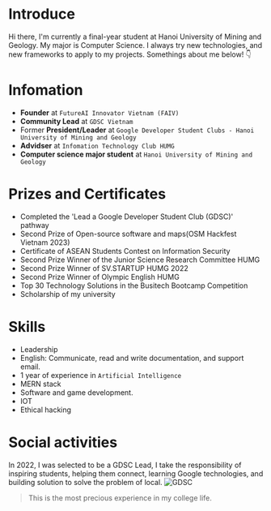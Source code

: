 # Introduce
Hi there, I'm currently a final-year student at Hanoi University of Mining and Geology. My major is Computer Science. I always try new technologies, and new frameworks to apply to my projects. Somethings about me below! 👇

# Infomation
- **Founder** at ``FutureAI Innovator Vietnam (FAIV)``
- **Community Lead** at ``GDSC Vietnam``
- Former **President/Leader** at ``Google Developer Student Clubs - Hanoi University of Mining and Geology``
- **Advidser** at ``Infomation Technology Club HUMG``
- **Computer science major student** at ``Hanoi University of Mining and Geology``
# Prizes and Certificates
- Completed the 'Lead a Google Developer Student Club (GDSC)' pathway
- Second Prize of Open-source software and maps(OSM Hackfest Vietnam 2023)
- Certificate of ASEAN Students Contest on Information Security
- Second Prize Winner of the Junior Science Research Committee HUMG
- Second Prize Winner of SV.STARTUP HUMG 2022
- Second Prize Winner of Olympic English HUMG
- Top 30 Technology Solutions in the Busitech Bootcamp Competition
- Scholarship of my university
# Skills
- Leadership
- English: Communicate, read and write documentation, and support email.
- 1 year of experience in ``Artificial Intelligence``
- MERN stack
- Software and game development.
- IOT
- Ethical hacking
# Social activities
In 2022, I was selected to be a GDSC Lead, I take the responsibility of inspiring students, helping them connect, learning Google technologies, and building solution to solve the problem of local.
![GDSC](https://nguyhonglong.github.io/static/media/Hanoi-University-of-Mining-and-Geology-1.f2b0187d2b8ac3aea3ab.png)
>This is the most precious experience in my college life.
